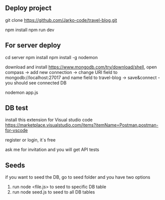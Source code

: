 ## Deploy project

git clone https://github.com/Jarko-code/travel-blog.git

npm install
npm run dev

## For server deploy

cd server
npm install
npm install -g nodemon

download and install https://www.mongodb.com/try/download/shell,
open compass -> add new connection -> change URI field to mongodb://localhost:27017 and name field to travel-blog -> save&connect - you should see connected DB

nodemon app.js

## DB test

install this extension for Visual studio code https://marketplace.visualstudio.com/items?itemName=Postman.postman-for-vscode

register or login, it`s free

ask me for invitation and you will get API tests

## Seeds

if you want to seed the DB, go to seed folder and you have two options

1. run node <file.js> to seed to specific DB table
2. run node seed.js to seed to all DB tables
